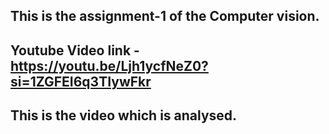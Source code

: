 ## This is the assignment-1 of the Computer vision.
## Youtube Video link - https://youtu.be/Ljh1ycfNeZ0?si=1ZGFEI6q3TIywFkr
## This is the video which is analysed.
